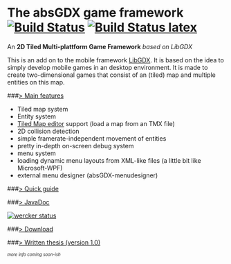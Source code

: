 The absGDX game framework  [![Build Status](https://api.travis-ci.org/Mikescher/absGDX.svg)](https://travis-ci.org/Mikescher/absGDX) [![Build Status latex](https://www.sharelatex.com/github/repos/Mikescher/DHBW-Studienarbeit-absGDX/builds/latest/badge.svg)](https://www.sharelatex.com/github/repos/Mikescher/DHBW-Studienarbeit-absGDX)
=======

An **2D Tiled Multi-plattform Game Framework** *based on LibGDX*

This is an add on to the mobile framework [LibGDX](http://libgdx.badlogicgames.com/download.html).
It is based on the idea to simply develop mobile games in an desktop environment.
It is made to create two-dimensional games that consist of an (tiled) map and multiple entities on this map.

###[> Main features](#this)

 - Tiled map system
 - Entity system
 - [Tiled Map editor](http://www.mapeditor.org/) support (load a map from an TMX file)
 - 2D collision detection
 - simple framerate-independent movement of entities
 - pretty in-depth on-screen debug system
 - menu system
 - loading dynamic menu layouts from XML-like files (a little bit like Microsoft-WPF)
 - external menu designer (absGDX-menudesigner)

###[> Quick guide](https://github.com/Mikescher/absGDX/blob/master/QuickGuide.md)

###[> JavaDoc](http://mikescher.github.io/absGDX/javadoc/)

[![wercker status](https://app.wercker.com/status/91f3088dcb06f3d5e1d114aef291e80c/m "wercker status")](https://app.wercker.com/project/bykey/91f3088dcb06f3d5e1d114aef291e80c)

###[> Download](https://github.com/Mikescher/absGDX/tree/master/manual-demo-builds)

###[> Written thesis (version 1.0)](https://github.com/Mikescher/DHBW-Studienarbeit-absGDX)

<sup><sup>*more info coming soon-ish*</sup></sup>
